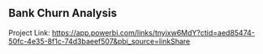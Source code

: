 ## Bank Churn Analysis
Project Link: https://app.powerbi.com/links/tnyixw6MdY?ctid=aed85474-50fc-4e35-8f1c-74d3baeef507&pbi_source=linkShare
